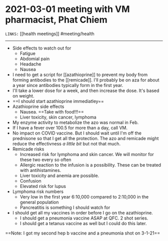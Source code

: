 # 2021-03-01 meeting with VM pharmacist, Phat Chiem
`LINKS:` [[health meetings]]
#meeting/health

---
- Side effects to watch out for
	- Fatigue
	- Abdomial pain
	- Headache
	- Nausea
- I need to get a script for [[azathioprine]] to prevent my body from forming antibodies to the [[remicade]]. I'll probably be on aza for about a year since antibodies typically form in the first year.
- I'll take a lower dose for a week, and then increase the dose. It's based on weight. 
- ==I should start azathioprine immediatley==
- Azathioprine side effects
	- Nausea. ==Take with food!!!==
	- Liver toxicity, skin cancer, lymphoma 
- My enzyme activity to metabolize the azo was normal in Feb. 
- If I have a fever over 100.5 for more than a day, call VM. 
- No impact on COVID vaccine. But I should wait until I'm off the prednisone so that I get all the protection. The azo and remicade might reduce the effectivness *a little bit* but not that much. 
- Remicade risks
	- Increased risk for lymphoma and skin cancer. We will monitor for these two every so often
	- Allergic reaction to the infusion is a possibility. These can be treated with antihistamines. 
	- Liver toxicity and anemia are possible. 
	- Confusion
	- Elevated risk for lupus
- Lymphoma risk numbers
	- Very low in the first year  6:10,000 compared to 2:10,000 in the general population
	- Pancreatitis is something I should watch for
- I should get all my vaccines in order before I go on the azathioprine. 
	- I should get a pneumonia vaccine ASAP at QFC. 2 shot series. 
	- I should get a tetanus vaccine as well but I could do this later. 

==Note: I got my second hep b vaccine and a pneumonia shot on 3-1-21==